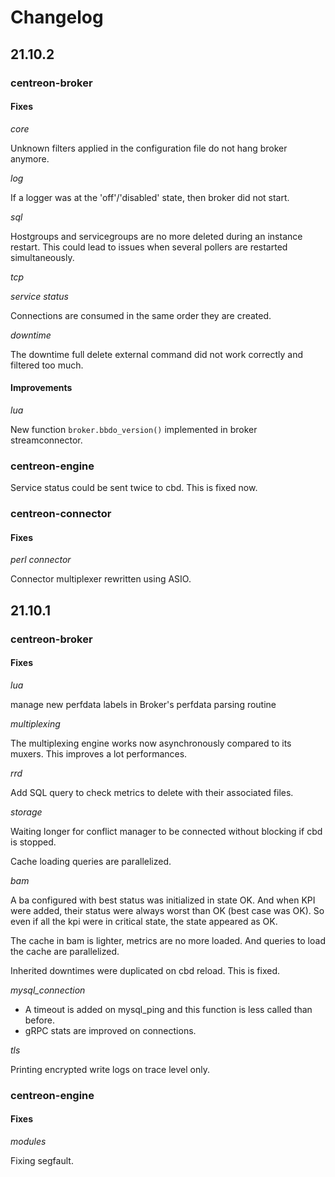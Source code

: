 # Changelog

## 21.10.2

### centreon-broker

#### Fixes

*core*

Unknown filters applied in the configuration file do not hang broker anymore.

*log*

If a logger was at the 'off'/'disabled' state, then broker did not start.

*sql*

Hostgroups and servicegroups are no more deleted during an instance restart.
This could lead to issues when several pollers are restarted simultaneously.

*tcp*

*service status*

Connections are consumed in the same order they are created.

*downtime*

The downtime full delete external command did not work correctly and filtered
too much.

#### Improvements

*lua*

New function `broker.bbdo_version()` implemented in broker streamconnector.

### centreon-engine

Service status could be sent twice to cbd. This is fixed now.

### centreon-connector

#### Fixes
*perl connector*

Connector multiplexer rewritten using ASIO.

## 21.10.1

### centreon-broker

#### Fixes

*lua*

manage new perfdata labels in Broker's perfdata parsing routine

*multiplexing*

The multiplexing engine works now asynchronously compared to its muxers. This
improves a lot performances.

*rrd*

Add SQL query to check metrics to delete with their associated files.

*storage*

Waiting longer for conflict manager to be connected without blocking if cbd
is stopped.

Cache loading queries are parallelized.

*bam*

A ba configured with best status was initialized in state OK. And when KPI were
added, their status were always worst than OK (best case was OK). So even if all
the kpi were in critical state, the state appeared as OK.

The cache in bam is lighter, metrics are no
more loaded. And queries to load the cache are parallelized.

Inherited downtimes were duplicated on cbd reload. This is fixed.

*mysql_connection*

* A timeout is added on mysql\_ping and this function is less called than
  before.
* gRPC stats are improved on connections.

*tls*

Printing encrypted write logs on trace level only.

### centreon-engine

#### Fixes

*modules*

Fixing segfault.
